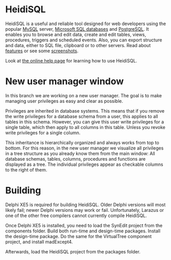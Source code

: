 # HeidiSQL
HeidiSQL is a useful and reliable tool designed for web developers using the popular [MySQL](http://www.mysql.com/) server, [Microsoft SQL databases](http://www.microsoft.com/sql/) and [PostgreSQL](http://www.postgresql.org/). It enables you to browse and edit data, create and edit tables, views, procedures, triggers and scheduled events. Also, you can export structure and data, either to SQL file, clipboard or to other servers. Read about [features](https://www.heidisql.com/#featurelist) or see some [screenshots](https://www.heidisql.com/screenshots.php). 

Look at [the online help page](http://www.heidisql.com/help.php) for learning how to use HeidiSQL.

# New user manager window
In this branch we are working on a new user manager. The goal is to make managing user privileges as easy and clear as possible. 

Privileges are inherited in database systems. This means that if you remove the write privileges for a database schema from a user, this applies to all tables in this schema. However, you can give this user write privileges for a single table, which then apply to all columns in this table. Unless you revoke write privileges for a single column.

This inheritance is hierarchically organized and always works from top to bottom. For this reason, in the new user manager we visualize all privileges in a tree structure as you already know them from the main window: All database schemas, tables, columns, procedures and functions are displayed as a tree. The individual privileges appear as checkable columns to the right of them.

# Building
Delphi XE5 is required for building HeidiSQL. Older Delphi versions will most likely fail; newer Delphi versions may work or fail. Unfortunately, Larazus or one 
of the other free compilers cannot currently compile HeidiSQL.

Once Delphi XE5 is installed, you need to load the SynEdit project from the components folder. Build both run-time and design-time packages. Install the 
design-time package. Do the same for the VirtualTree component project, and install madExcept4.

Afterwards, load the HeidiSQL project from the packages folder.
